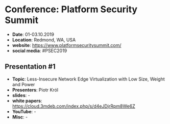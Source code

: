 # Conference: Platform Security Summit

* **Date**: 01-03.10.2019
* **Location**: Redmond, WA, USA
* **website**: https://www.platformsecuritysummit.com/
* **social media**: #PSEC2019

## Presentation #1

* **Topic**: Less-Insecure Network Edge Virtualization with Low Size, Weight
  and Power
* **Presenters**: Piotr Król
* **slides**: -
* **white papers**: https://cloud.3mdeb.com/index.php/s/d4eJDjrRpm8We6Z
* **YouTube**: -
* **Misc**: -
